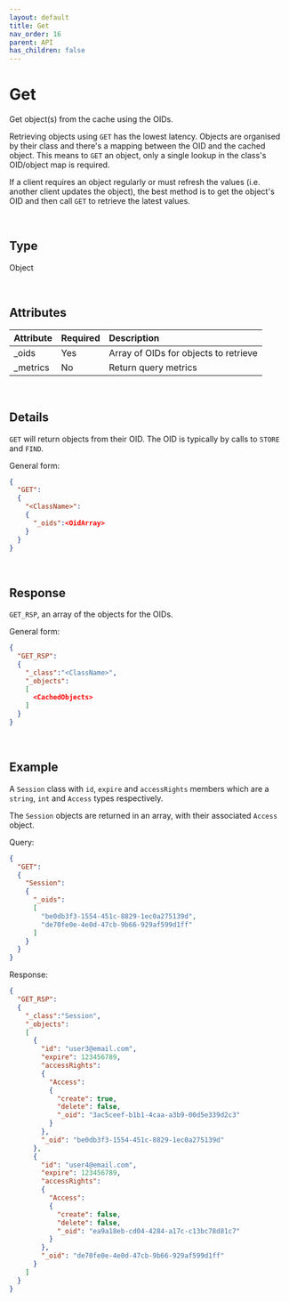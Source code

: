 ```yaml
---
layout: default
title: Get
nav_order: 16
parent: API
has_children: false
---
```


# Get
Get object(s) from the cache using the OIDs.

Retrieving objects using `GET` has the lowest latency. Objects are organised by their class and there's a mapping between the OID and the cached object. This means to `GET` an object, only a single lookup in the class's OID/object map is required.

If a client requires an object regularly or must refresh the values (i.e. another client updates the object), the best method is to get the object's OID and then call `GET` to retrieve the latest values. 

<br/>


## Type
Object

<br/>

## Attributes

| Attribute | Required  | Description      |
|:-----     |:---       |:-------               |
| _oids     | Yes   | Array of OIDs for objects to retrieve  |
| _metrics  | No    | Return query metrics  |

<br/>

## Details
`GET` will return objects from their OID. The OID is typically by calls to `STORE` and `FIND`.

General form:

```json
{
  "GET":
  {
    "<ClassName>":
    {
      "_oids":<OidArray>
    }
  }
}
```

<br/>

## Response
`GET_RSP`, an array of the objects for the OIDs.

General form:

```json
{
  "GET_RSP":
  {
    "_class":"<ClassName>",
    "_objects":
    [
      <CachedObjects>
    ]
  }
}
```

<br/>

## Example

A `Session` class with `id`, `expire` and `accessRights` members which are a `string`, `int` and `Access` types respectively.

The `Session` objects are returned in an array, with their associated `Access` object. 


Query:

```json
{
  "GET":
  {
    "Session":
    {
      "_oids":
      [
        "be0db3f3-1554-451c-8829-1ec0a275139d",
        "de70fe0e-4e0d-47cb-9b66-929af599d1ff"
      ]
    }
  }
}
```

Response:

```json
{
  "GET_RSP":
  {
    "_class":"Session",
    "_objects":
    [
      {
        "id": "user3@email.com",
        "expire": 123456789,
        "accessRights":
        {
          "Access":
          {
            "create": true,
            "delete": false,
            "_oid": "3ac5ceef-b1b1-4caa-a3b9-00d5e339d2c3"
          }
        },
        "_oid": "be0db3f3-1554-451c-8829-1ec0a275139d"
      },
      {
        "id": "user4@email.com",
        "expire": 123456789,
        "accessRights":
        {
          "Access":
          {
            "create": false,
            "delete": false,
            "_oid": "ea9a18eb-cd04-4284-a17c-c13bc78d81c7"
          }
        },
        "_oid": "de70fe0e-4e0d-47cb-9b66-929af599d1ff"
      }
    ]    
  }
}
```
